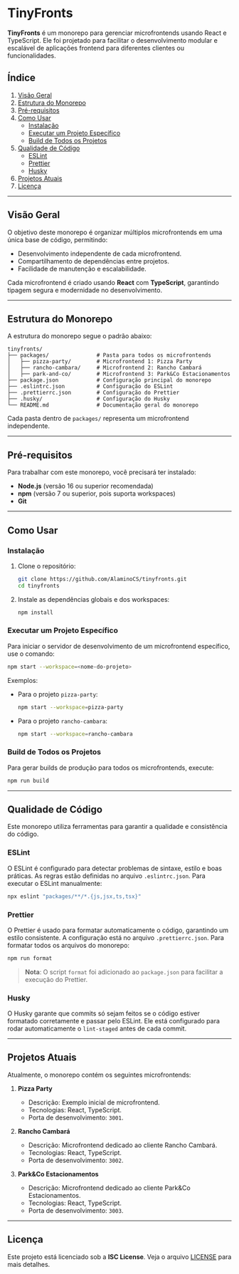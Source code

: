 # **TinyFronts**

**TinyFronts** é um monorepo para gerenciar microfrontends usando React e TypeScript. Ele foi projetado para facilitar o desenvolvimento modular e escalável de aplicações frontend para diferentes clientes ou funcionalidades.

## **Índice**

1. [Visão Geral](#visão-geral)
2. [Estrutura do Monorepo](#estrutura-do-monorepo)
3. [Pré-requisitos](#pré-requisitos)
4. [Como Usar](#como-usar)
   - [Instalação](#instalação)
   - [Executar um Projeto Específico](#executar-um-projeto-específico)
   - [Build de Todos os Projetos](#build-de-todos-os-projetos)
5. [Qualidade de Código](#qualidade-de-código)
   - [ESLint](#eslint)
   - [Prettier](#prettier)
   - [Husky](#husky)
6. [Projetos Atuais](#projetos-atuais)
7. [Licença](#licença)

---

## **Visão Geral**

O objetivo deste monorepo é organizar múltiplos microfrontends em uma única base de código, permitindo:

- Desenvolvimento independente de cada microfrontend.
- Compartilhamento de dependências entre projetos.
- Facilidade de manutenção e escalabilidade.

Cada microfrontend é criado usando **React** com **TypeScript**, garantindo tipagem segura e modernidade no desenvolvimento.

---

## **Estrutura do Monorepo**

A estrutura do monorepo segue o padrão abaixo:

```
tinyfronts/
├── packages/               # Pasta para todos os microfrontends
│   ├── pizza-party/        # Microfrontend 1: Pizza Party
│   ├── rancho-cambara/     # Microfrontend 2: Rancho Cambará
│   ├── park-and-co/        # Microfrontend 3: Park&Co Estacionamentos
├── package.json            # Configuração principal do monorepo
├── .eslintrc.json          # Configuração do ESLint
├── .prettierrc.json        # Configuração do Prettier
├── .husky/                 # Configuração do Husky
└── README.md               # Documentação geral do monorepo
```

Cada pasta dentro de `packages/` representa um microfrontend independente.

---

## **Pré-requisitos**

Para trabalhar com este monorepo, você precisará ter instalado:

- **Node.js** (versão 16 ou superior recomendada)
- **npm** (versão 7 ou superior, pois suporta workspaces)
- **Git**

---

## **Como Usar**

### **Instalação**

1. Clone o repositório:
   ```bash
   git clone https://github.com/AlaminoCS/tinyfronts.git
   cd tinyfronts
   ```

2. Instale as dependências globais e dos workspaces:
   ```bash
   npm install
   ```

### **Executar um Projeto Específico**

Para iniciar o servidor de desenvolvimento de um microfrontend específico, use o comando:

```bash
npm start --workspace=<nome-do-projeto>
```

Exemplos:
- Para o projeto `pizza-party`:
  ```bash
  npm start --workspace=pizza-party
  ```
- Para o projeto `rancho-cambara`:
  ```bash
  npm start --workspace=rancho-cambara
  ```

### **Build de Todos os Projetos**

Para gerar builds de produção para todos os microfrontends, execute:

```bash
npm run build
```

---

## **Qualidade de Código**

Este monorepo utiliza ferramentas para garantir a qualidade e consistência do código.

### **ESLint**

O ESLint é configurado para detectar problemas de sintaxe, estilo e boas práticas. As regras estão definidas no arquivo `.eslintrc.json`. Para executar o ESLint manualmente:

```bash
npx eslint "packages/**/*.{js,jsx,ts,tsx}"
```

### **Prettier**

O Prettier é usado para formatar automaticamente o código, garantindo um estilo consistente. A configuração está no arquivo `.prettierrc.json`. Para formatar todos os arquivos do monorepo:

```bash
npm run format
```

> **Nota**: O script `format` foi adicionado ao `package.json` para facilitar a execução do Prettier.

### **Husky**

O Husky garante que commits só sejam feitos se o código estiver formatado corretamente e passar pelo ESLint. Ele está configurado para rodar automaticamente o `lint-staged` antes de cada commit.

---

## **Projetos Atuais**

Atualmente, o monorepo contém os seguintes microfrontends:

1. **Pizza Party**
   - Descrição: Exemplo inicial de microfrontend.
   - Tecnologias: React, TypeScript.
   - Porta de desenvolvimento: `3001`.

2. **Rancho Cambará**
   - Descrição: Microfrontend dedicado ao cliente Rancho Cambará.
   - Tecnologias: React, TypeScript.
   - Porta de desenvolvimento: `3002`.

3. **Park&Co Estacionamentos**
   - Descrição: Microfrontend dedicado ao cliente Park&Co Estacionamentos.
   - Tecnologias: React, TypeScript.
   - Porta de desenvolvimento: `3003`.

---

## **Licença**

Este projeto está licenciado sob a **ISC License**. Veja o arquivo [LICENSE](LICENSE) para mais detalhes.
```
